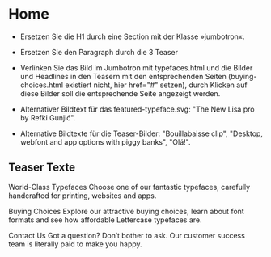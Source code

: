 



# Home

* Ersetzen Sie die H1 durch eine Section mit der Klasse »jumbotron«.

* Ersetzen Sie den Paragraph durch die 3 Teaser

* Verlinken Sie das Bild im Jumbotron mit typefaces.html und die Bilder und
  Headlines in den Teasern mit den entsprechenden Seiten (buying-choices.html
  existiert nicht, hier href="#" setzen), durch Klicken auf diese Bilder soll
  die entsprechende Seite angezeigt werden.

* Alternativer Bildtext für das featured-typeface.svg: "The New Lisa pro by
  Refki Gunjić".

* Alternative Bildtexte für die Teaser-Bilder: "Bouillabaisse clip",
  "Desktop, webfont and app options with piggy banks", "Olá!".


## Teaser Texte

World-Class Typefaces
Choose one of our fantastic typefaces, carefully handcrafted for printing, websites and apps.

Buying Choices
Explore our attractive buying choices, learn about font formats and see how affordable Lettercase typefaces are.

Contact Us
Got a question? Don’t bother to ask. Our customer success team is literally paid to make you happy.